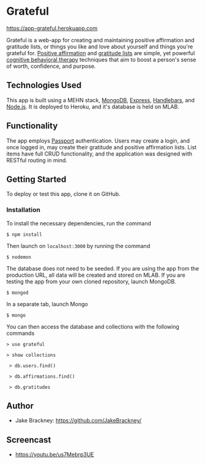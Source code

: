 # Grateful

https://app-grateful.herokuapp.com

Grateful is a web-app for creating and maintaining positive affirmation and gratitude lists, or things you like and love about yourself and things you're grateful for. [Positive affirmation](https://www.mindtools.com/pages/article/affirmations.htm) and [gratitude lists](https://en.wikipedia.org/wiki/Gratitude_journal) are simple, yet powerful [cognitive behavioral therapy](https://www.mayoclinic.org/tests-procedures/cognitive-behavioral-therapy/about/pac-20384610) techniques that aim to boost a person's sense of worth, confidence, and purpose.

## Technologies Used
This app is built using a MEHN stack, [MongoDB](https://www.mongodb.com/), [Express](https://expressjs.com/), [Handlebars](https://handlebarsjs.com/), and [Node.js](https://nodejs.org/en/). It is deployed to Heroku, and it's database is held on MLAB.

## Functionality
The app employs [Passport](http://www.passportjs.org/docs/authenticate/) authentication. Users may create a login, and once logged in, may create their gratitude and positive affirmation lists. List items have full CRUD functionality, and the application was designed with RESTful routing in mind.

## Getting Started

To deploy or test this app, clone it on GitHub.

### Installation

To install the necessary dependencies, run the command

```$ npm install```

Then launch on `localhost:3000` by running the command

```$ nodemon```

The database does not need to be seeded. If you are using the app from the production URL, all data will be created and stored on MLAB. If you are testing the app from your own cloned repository, launch MongoDB.

```$ mongod```

In a separate tab, launch Mongo

``` $ mongo ```

You can then access the database and collections with the following commands

``` > use grateful ```

``` > show collections ```

``` > db.users.find()```

``` > db.affirmations.find()```

``` > db.gratitudes```
 
## Author
* Jake Brackney: https://github.com/JakeBrackney/

## Screencast
* https://youtu.be/us7Mebrp3UE



